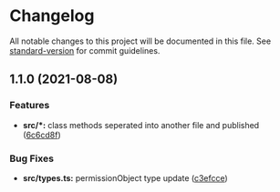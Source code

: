 # Changelog

All notable changes to this project will be documented in this file. See [standard-version](https://github.com/conventional-changelog/standard-version) for commit guidelines.

## 1.1.0 (2021-08-08)


### Features

* **src/*:** class methods seperated into another file and published ([6c6cd8f](https://github.com/mert-solak/permission-manager/commit/6c6cd8f9beee250a7ec1ce72e449d3a66d5a10b9))


### Bug Fixes

* **src/types.ts:** permissionObject type update ([c3efcce](https://github.com/mert-solak/permission-manager/commit/c3efcce2021bf341cbb3ba4b959a7c3e5c529690))
